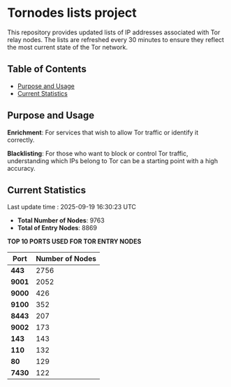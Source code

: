 # Tornodes lists project

This repository provides updated lists of IP addresses associated with Tor relay nodes. The lists are refreshed every 30 minutes to ensure they reflect the most current state of the Tor network.

## Table of Contents

- [Purpose and Usage](#purpose-and-usage)
- [Current Statistics](#current-statistics)


## Purpose and Usage

**Enrichment**: For services that wish to allow Tor traffic or identify it correctly.

**Blacklisting**: For those who want to block or control Tor traffic, understanding which IPs belong to Tor can be a starting point with a high accuracy.

## Current Statistics

Last update time : 2025-09-19 16:30:23 UTC

- **Total Number of Nodes**: 9763
- **Total of Entry Nodes**: 8869

**TOP 10 PORTS USED FOR TOR ENTRY NODES**

| **Port** | **Number of Nodes** |
|------|-----------------|
| **443**   | 2756  |
| **9001**   | 2052  |
| **9000**   | 426  |
| **9100**   | 352  |
| **8443**   | 207  |
| **9002**   | 173  |
| **143**   | 143  |
| **110**   | 132  |
| **80**   | 129  |
| **7430**   | 122  |

